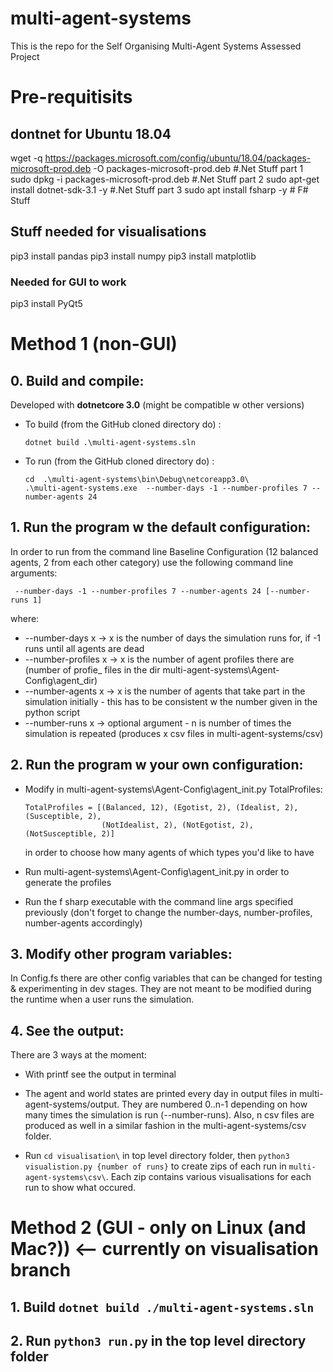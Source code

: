 # multi-agent-systems
This is the repo for the Self Organising Multi-Agent Systems Assessed Project

# Pre-requitisits

## dontnet for Ubuntu 18.04
wget -q https://packages.microsoft.com/config/ubuntu/18.04/packages-microsoft-prod.deb -O packages-microsoft-prod.deb #.Net Stuff part 1
sudo dpkg -i packages-microsoft-prod.deb #.Net Stuff part 2
sudo apt-get install dotnet-sdk-3.1 -y #.Net Stuff part 3
sudo apt install fsharp -y # F# Stuff

## Stuff needed for visualisations

pip3 install pandas
pip3 install numpy
pip3 install matplotlib

### Needed for GUI to work
pip3 install PyQt5

# Method 1 (non-GUI)

## 0. Build and compile:

Developed with __dotnetcore 3.0__ (might be compatible w other versions)

* To build (from the GitHub cloned directory do) :

      dotnet build .\multi-agent-systems.sln
* To run (from the GitHub cloned directory do) :

      cd  .\multi-agent-systems\bin\Debug\netcoreapp3.0\
      .\multi-agent-systems.exe  --number-days -1 --number-profiles 7 --number-agents 24
      
## 1. Run the program w the default configuration:

   In order to run from the command line Baseline Configuration (12 balanced agents, 2 from each other category) use the following command line arguments:

     --number-days -1 --number-profiles 7 --number-agents 24 [--number-runs 1]

  where:
  * --number-days x -> x is the number of days the simulation runs for, if -1 runs until all agents are dead 
  * --number-profiles x -> x is the number of agent profiles there are (number of profie_ files in the dir multi-agent-systems\Agent-Config\agent_dir)
  * --number-agents x -> x is the number of agents that take part in the simulation initially - this has to be consistent w the number given in the python script
  * --number-runs x -> optional argument - n is number of times the simulation is repeated (produces x csv files in multi-agent-systems/csv)
  
## 2. Run the program w your own configuration:

* Modify in multi-agent-systems\Agent-Config\agent_init.py TotalProfiles:

      TotalProfiles = [(Balanced, 12), (Egotist, 2), (Idealist, 2), (Susceptible, 2),
                       (NotIdealist, 2), (NotEgotist, 2), (NotSusceptible, 2)]                 
   in order to choose how many agents of which types you'd like to have    

* Run multi-agent-systems\Agent-Config\agent_init.py in order to generate the profiles

* Run the f sharp executable with the command line args specified previously (don't forget to change the number-days, number-profiles, number-agents accordingly)

## 3. Modify other program variables:

In Config.fs there are other config variables that can be changed for testing & experimenting in dev stages. They are not meant to be modified during the runtime when a user runs the simulation.

## 4. See the output:

There are 3 ways at the moment:

* With printf see the output in terminal

* The agent and world states are printed every day in output files in multi-agent-systems/output. They are numbered 0..n-1 depending on how many times the simulation is run (--number-runs). Also, n csv files are produced as well in a similar fashion in the multi-agent-systems/csv folder.

* Run `cd visualisation\` in top level directory folder, then `python3 visualistion.py {number of runs}` to create zips of each run in `multi-agent-systems\csv\`. Each zip contains various visualisations for each run to show what occured.

# Method 2 (GUI - only on Linux (and Mac?)) <-- currently on visualisation branch

## 1. Build `dotnet build ./multi-agent-systems.sln`
## 2. Run `python3 run.py` in the top level directory folder
